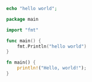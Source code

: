 
```php
echo "hello world";
```

```go
package main

import "fmt"

func main() {
	fmt.Println("hello world")
}
```

```rust
fn main() {
    println!("Hello, world!");
}
```

<!--
**Gpihuier/Gpihuier** is a ✨ _special_ ✨ repository because its `README.md` (this file) appears on your GitHub profile.

Here are some ideas to get you started:

- 🔭 I’m currently working on ...
- 🌱 I’m currently learning ...
- 👯 I’m looking to collaborate on ...
- 🤔 I’m looking for help with ...
- 💬 Ask me about ...
- 📫 How to reach me: ...
- 😄 Pronouns: ...
- ⚡ Fun fact: ...
-->
